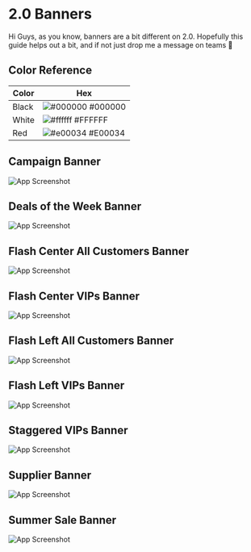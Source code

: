 # 2.0 Banners

Hi Guys, as you know, banners are a bit different on 2.0. Hopefully this guide helps out a bit, and if not just drop me a message on teams 🙂

## Color Reference

| Color | Hex                                                              |
| ----- | ---------------------------------------------------------------- |
| Black | ![#000000](https://via.placeholder.com/10/000000?text=+) #000000 |
| White | ![#ffffff](https://via.placeholder.com/10/FFFFFF?text=+) #FFFFFF |
| Red   | ![#e00034](https://via.placeholder.com/10/E00034?text=+) #E00034 |

## Campaign Banner

![App Screenshot](https://www.theperfumeshop.com/pws/client/images/website/github-banner-screenshots/Campaign.png)

## Deals of the Week Banner

![App Screenshot](https://www.theperfumeshop.com/pws/client/images/website/github-banner-screenshots/DealsOfTheWeek.png)

## Flash Center All Customers Banner

![App Screenshot](https://www.theperfumeshop.com/pws/client/images/website/github-banner-screenshots/FlashCenter.png)

## Flash Center VIPs Banner

![App Screenshot](https://www.theperfumeshop.com/pws/client/images/website/github-banner-screenshots/VIPFlashCenter.png)

## Flash Left All Customers Banner

![App Screenshot](https://www.theperfumeshop.com/pws/client/images/website/github-banner-screenshots/FlashLeft.png)

## Flash Left VIPs Banner

![App Screenshot](https://www.theperfumeshop.com/pws/client/images/website/github-banner-screenshots/VIPFlashLeft.png)

## Staggered VIPs Banner

![App Screenshot](https://www.theperfumeshop.com/pws/client/images/website/github-banner-screenshots/Staggered.png)

## Supplier Banner

![App Screenshot](https://www.theperfumeshop.com/pws/client/images/website/github-banner-screenshots/Supplier.png)

## Summer Sale Banner

![App Screenshot](https://www.theperfumeshop.com/pws/client/images/website/github-banner-screenshots/SummerSale.png)
